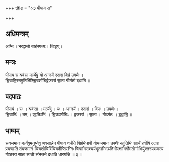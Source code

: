 +++
title = "०३ पीपाय स"

+++
## अधिमन्त्रम्
अग्निः। भरद्वाजो बार्हस्पत्यः। त्रिष्टुप्।

## मन्त्रः
पी॒पाय॒ स श्रव॑सा॒ मर्त्ये॑षु॒ यो अ॒ग्नये॑ द॒दाश॒ विप्र॑ उ॒क्थैः ।  
चि॒त्राभि॒स्तमू॒तिभि॑श्चि॒त्रशो॑चिर्व्र॒जस्य॑ सा॒ता गोम॑तो दधाति ॥

## पदपाठः
पी॒पाय॑ । सः । श्रव॑सा । मर्त्ये॑षु । यः । अ॒ग्नये॑ । द॒दाश॑ । विप्रः॑ । उ॒क्थैः ।  
चि॒त्राभिः॑ । तम् । ऊ॒तिऽभिः॑ । चि॒त्रऽशो॑चिः । व्र॒जस्य॑ । सा॒ता । गोऽम॑तः । द॒धा॒ति॒ ॥

## भाष्यम्
सयजमानः मर्त्येषुमनुष्येषु श्रवसान्नेन पीपाय वर्धति विप्रोमेधावी योयजमानः उक्थैः स्तुतिभिः सार्धं हवींषि ददाश प्रयच्छति तंयजमानं चित्रशोचिर्विचित्रदीप्तिरग्निः चित्राभिराश्चर्यभूताभिःऊतिभीरक्षाभिर्गोमतोगोभिर्युक्तस्यव्रजस्य गोष्ठस्य साता सातौ संभजने दधाति धारयति ॥ ३ ॥